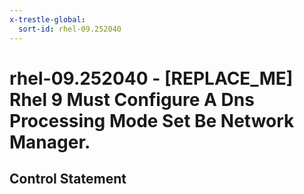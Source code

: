 ```yaml
---
x-trestle-global:
  sort-id: rhel-09.252040
---
```


# rhel-09.252040 - \[REPLACE_ME\] Rhel 9 Must Configure A Dns Processing Mode Set Be Network Manager.

## Control Statement
